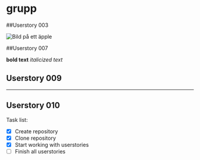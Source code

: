 # grupp

##Userstory 003

![Bild på ett äpple](https://source.unsplash.com/random/1600x900?apple)

##Userstory 007

**bold text** *italicized text*

## Userstory 009

---

## Userstory 010

Task list:
- [x] Create repository
- [x] Clone repository
- [x] Start working with userstories
- [ ] Finish all userstories

